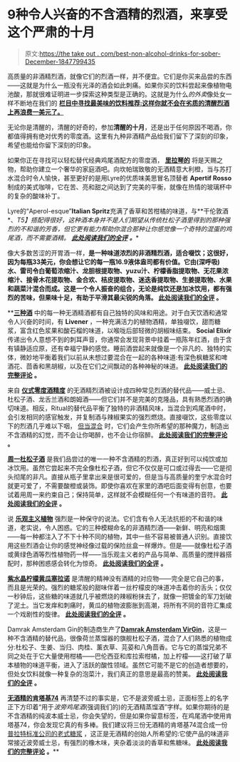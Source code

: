 # 9种令人兴奋的不含酒精的烈酒，来享受这个严肃的十月

> 原文:[https://the take out . com/best-non-alcohol-drinks-for-sober-December-1847799435](https://thetakeout.com/best-non-alcoholic-drinks-for-sober-october-1847799435)

高质量的非酒精烈酒，就像它们的烈酒一样，并不便宜。它们是你买来品尝的东西——这就是为什么一瓶没有光泽的酒会如此刺痛。如果你买的饮料尝起来像植物电池酸，那就很难证明进一步探索这种类型是正确的。这就是为什么*的外卖*像处女一样不断地在我们的 [**栏目中寻找最美味的饮料推荐:这样你就不会在劣质的清醒烈酒上再浪费一美元了。**](https://thetakeout.com/drinks/like-a-virgin)

无论你是清醒的，清醒的好奇的，参加**清醒的十月**，还是出于任何原因不喝酒，你都值得拥有绝对优秀的零度酒。这里有九种非酒精产品给我们留下了深刻的印象，希望也能给你留下深刻的印象。

如果你正在寻找可以轻松替代经典鸡尾酒配方的零度酒， [**里拉琴的**](https://thetakeout.com/non-alcoholic-drink-of-the-week-lyres-spirit-co-itali-1846281201) 将是天赐之物，帮助你建立一个奢华的家庭酒吧。向坎帕瑞致敬的无酒精意大利橙，当与苏打水混合时令人愉快，甚至更好的是用Lyre的优质味美思冒名顶替者 **Apertif Rosso** 制成的美式咖啡，它在苦、亮和甜之间达到了完美的平衡，就像在热情的玻璃杯中的复杂的酸味补丁。

Lyre的“Aperol-esque”**Italian Spritz**充满了香草和苦柑橘的味道，与**干伦敦酒*、*T5】搭配得很好，这种酒本身并不是人们期望从传统杜松子酒里得到的那种强烈的不和谐的芳香，但它更有能力帮助你混合那种让你感觉像一个奇特的混蛋的鸡尾酒，而不需要酒精。 [**此处阅读我们的全评**](https://thetakeout.com/non-alcoholic-drink-of-the-week-lyres-spirit-co-itali-1846281201) **。****

像大多数苦涩的开胃酒一样，[](https://thetakeout.com/review-ghia-non-alcoholic-spirit-aperitif-for-cocktail-1847638946)**是一种味道浓烈的非酒精烈酒，适合啜饮；这很好，因为每瓶33美元，你会想让它的每一瓶16.9液体盎司都有价值。它由(深呼吸)水、雷司令白葡萄浓缩汁、龙胆根提取物、yuzu汁、柠檬香脂提取物、无花果浓缩汁、接骨木花提取物、金合欢、桔皮提取物、迷迭香提取物、生姜提取物、水果和蔬菜汁混合而成。这是一个令人振奋的组合，无论是纯饮还是加冰饮用，都有强烈的苦味，但果味十足，有助于平滑其最尖锐的角落。 [**此处阅读我们的全评**](https://thetakeout.com/review-ghia-non-alcoholic-spirit-aperitif-for-cocktail-1847638946) **。****

 **[**三种酒**](https://thetakeout.com/non-alcoholic-drinks-with-adaptogens-relax-calm-sleep-1847512399) 中的每一种无酒精酒都有自己独特的风味和用途。对于白天饮酒和通常令人兴奋的时间，有 **Livener** ，一种充满活力的植物酒精，单独啜饮，甜而糖浆，富含红色浆果和酸石榴的味道，以喉咙后部轻微的胡椒味结束。 **Social Elixir** 传递出令人意想不到的刺耳声音，你通常会发现背景中挂着一瓶陈年红酒，由于含有镇静适应原，还有幸福宁静的感觉。睡前酒尝起来就像是一个非凡的、独特的实体，微妙地平衡着我们以前从未想过要混合在一起的各种味道:有深色枫糖浆和啤酒花、茴香和黑胡椒，以及在它们之间飘动的各种神秘的味道。 [**此处阅读我们的完整评论**](https://thetakeout.com/non-alcoholic-drinks-with-adaptogens-relax-calm-sleep-1847512399) **。**

来自 [**仪式零度酒精度**](https://thetakeout.com/best-non-alcoholic-spirits-tequila-whiskey-rum-gin-ritu-1847246258) 的无酒精烈酒被设计成四种常见烈酒的替代品——威士忌、杜松子酒、龙舌兰酒和朗姆酒——但它们并不是完美的克隆品，具有熟悉烈酒的确切味道。相反，Ritual的替代品平衡了独特的非酒精风味，当混合到鸡尾酒中时，会引发相同的感官触发，并复制酒与辣椒果实的强烈燃烧。直接啜饮，这些零度以下的烈酒几乎难以下咽， [但当混合](https://thetakeout.com/fresh-victor-cocktail-mocktail-mixers-cold-pressed-juic-1847283611) 时，它们会产生你所希望的那种魔力，制造出不含酒精的幻觉，而不会让你喝醉，也不会让你宿醉。 [**此处阅读我们的完整评论**](https://thetakeout.com/best-non-alcoholic-spirits-tequila-whiskey-rum-gin-ritu-1847246258) **。**

[**周一杜松子酒**](https://thetakeout.com/the-best-non-alcoholic-gin-is-monday-1847103768) 是我们品尝过的唯一一种不含酒精的烈酒，真正好到可以纯饮或加冰饮用。虽然它尝起来不完全像杜松子酒，但它不仅仅是可口或过得去——它是彻头彻尾的非凡。直接从瓶子里拿出来是很可爱的，但是当与高质量的奎宁水混合时就更可爱了，不需要酸橙或装饰。即使你喜欢在家里的酒吧后面变得有创意，也要试着用周一来约束自己；保持简单，这样就不会模糊任何一个有味道的音符。 [**此处阅读我们的全评**](https://thetakeout.com/the-best-non-alcoholic-gin-is-monday-1847103768) **。**

说 [**乐观主义植物**](https://thetakeout.com/review-optimist-botanicals-nonalcoholic-zero-proof-spi-1846832067) 强烈是一种保守的说法。它们含有令人无法抗拒的不和谐的味道，老实说，令人困惑。它的三种模糊命名的非酒精烈酒——新鲜、明亮和烟熏——每一种都注入了不下十种不同的植物，其中一些不容易被普通人识别。直接饮用这些烈酒会让你的感觉神经像过载的保险丝盒一样爆炸。但是——就像杜松子酒或黄绿色酒等烈性植物药一样——当乐观主义者的产品与简单、高质量的搅拌器搭配时，那种困惑感会转化为惊奇。 [**此处阅读我们的全评**](https://thetakeout.com/review-optimist-botanicals-nonalcoholic-zero-proof-spi-1846832067) **。**

[**紫水晶柠檬黄瓜塞拉诺**](https://thetakeout.com/amethyst-s-na-spirits-have-found-a-way-to-deliver-the-b-1846539207) 是清醒的精神没有酒精的对应物——完全是它自己的事，而且是光荣的。强烈的糖浆般的甜味伴着一丝柠檬皮的味道冲击着你的舌头；仅仅一秒钟后，这些糖的味道就几乎被燃烧的辣椒粉抹去了，就像一把镀金的军刀划破了泥土。当它发痒和刺痛时，黄瓜的植物波膨胀到高潮，将所有不同的音符汇集成一个戏剧性的旋律。 [**此处阅读我们的全评**](https://thetakeout.com/amethyst-s-na-spirits-have-found-a-way-to-deliver-the-b-1846539207) **。**

Damrak Amsterdam Gin的制造商生产了[**Damrak Amsterdam VirGin**](https://thetakeout.com/non-alcoholic-drink-of-the-week-damrak-virgin-spirit-f-1846173853)，这是一种不含酒精的替代品，很像荷兰蒸馏器的旗舰杜松子酒，混合了人们熟悉的植物成分:杜松子、生姜、当归、肉桂、薰衣草、芫荽和八角茴香。它与它的蒸馏兄弟不同之处在于它大量使用柑橘——巴伦西亚和库拉索柑橘，加上柠檬——这打破了草本植物的味道平衡，进入了活跃的酸性领域。虽然它可能不是它的创造者想要的，但处女饮料就像一种复杂的泡菜汁，我们真正的意思是最高的赞美。 [**此处阅读我们的全评**](https://thetakeout.com/non-alcoholic-drink-of-the-week-damrak-virgin-spirit-f-1846173853) **。**

[**无酒精的肯塔基74**](https://thetakeout.com/spiritless-kentucky-74-review-non-alcoholic-bourbon-1847760420) 再清楚不过的事实是，它不是波旁威士忌，正面标签上的名字正下方印着“用于*波旁鸡尾酒*(强调我们的)的无酒精蒸馏酒”字样。如果你期待的是不含酒精的纯波本威士忌，你会失望的，但是如果你留意标签，在鸡尾酒中使用肯塔基74，你会发现它真的有多棒。我们建议将三份无酒精的肯塔基74混合成一份 [普拉特标准公司的老式糖浆](https://www.prattstandard.com/products/old-fashioned-syrup) ，这正是无酒精的创始人所希望的:它使产品的味道非常接近波旁威士忌，有强烈的橡木味，夹杂着淡淡的香草和焦糖味。 [**此处阅读我们的完整评论**](https://thetakeout.com/spiritless-kentucky-74-review-non-alcoholic-bourbon-1847760420) **。****